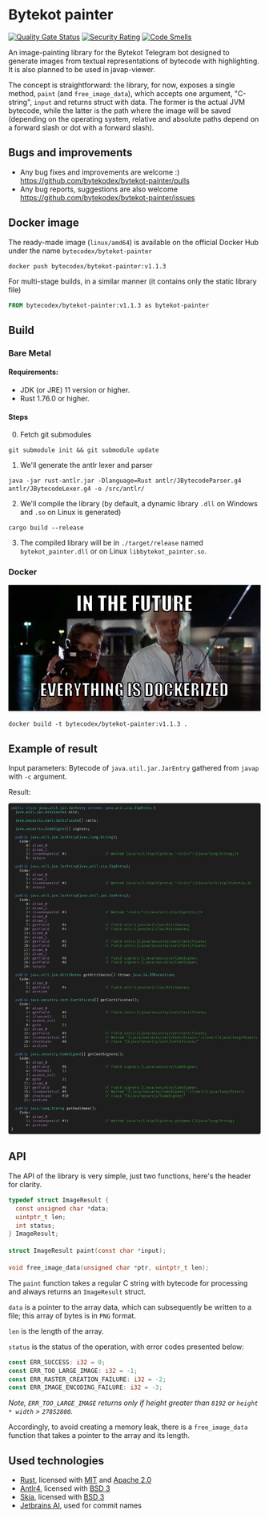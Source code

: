 # Bytekot painter

[![Quality Gate Status](https://sonarcloud.io/api/project_badges/measure?project=bytekodex_bytekot-painter&metric=alert_status)](https://sonarcloud.io/summary/new_code?id=bytekodex_bytekot-painter)
[![Security Rating](https://sonarcloud.io/api/project_badges/measure?project=bytekodex_bytekot-painter&metric=security_rating)](https://sonarcloud.io/summary/new_code?id=bytekodex_bytekot-painter)
[![Code Smells](https://sonarcloud.io/api/project_badges/measure?project=bytekodex_bytekot-painter&metric=code_smells)](https://sonarcloud.io/summary/new_code?id=bytekodex_bytekot-painter)

An image-painting library for the Bytekot Telegram bot designed to generate images from textual representations of bytecode with highlighting.
It is also planned to be used in javap-viewer.

The concept is straightforward: the library, for now, exposes a single method, `paint` (and `free_image_data`), which accepts one argument, "C-string", `input` and returns struct with data.
The former is the actual JVM bytecode, while the latter is the path where the image will be saved (depending on the operating system, relative and absolute paths depend on a
forward slash or dot with a forward slash).

## Bugs and improvements

- Any bug fixes and improvements are welcome :) https://github.com/bytekodex/bytekot-painter/pulls
- Any bug reports, suggestions are also welcome https://github.com/bytekodex/bytekot-painter/issues

## Docker image

The ready-made image (`linux/amd64`) is available on the official Docker Hub under the name `bytecodex/bytekot-painter`

```shell
docker push bytecodex/bytekot-painter:v1.1.3
```

For multi-stage builds, in a similar manner (it contains only the static library file)

```dockerfile
FROM bytecodex/bytekot-painter:v1.1.3 as bytekot-painter
```

## Build

### Bare Metal

#### Requirements:

- JDK (or JRE) 11 version or higher.
- Rust 1.76.0 or higher.

#### Steps

0. Fetch git submodules

```shell
git submodule init && git submodule update
```

1. We'll generate the antlr lexer and parser

```shell
java -jar rust-antlr.jar -Dlanguage=Rust antlr/JBytecodeParser.g4 antlr/JBytecodeLexer.g4 -o /src/antlr/
```

2. We'll compile the library (by default, a dynamic library `.dll` on Windows and `.so` on Linux is generated)

```shell
cargo build --release
```

3. The compiled library will be in `./target/release` named `bytekot_painter.dll` or on Linux `libbytekot_painter.so`.

### Docker

![](/nothing/docker-meme.jpg)

```shell
docker build -t bytecodex/bytekot-painter:v1.1.3 .
```

## Example of result

Input parameters: Bytecode of `java.util.jar.JarEntry` gathered from `javap` with `-c` argument.

Result:

![](/nothing/snapshot-result.png)

## API

The API of the library is very simple, just two functions, here's the header for clarity.

```c
typedef struct ImageResult {
  const unsigned char *data;
  uintptr_t len;
  int status;
} ImageResult;

struct ImageResult paint(const char *input);

void free_image_data(unsigned char *ptr, uintptr_t len);
```

The `paint` function takes a regular C string with bytecode for processing and always returns an `ImageResult` struct.

`data` is a pointer to the array data, which can subsequently be written to a file; this array of bytes is in `PNG` format.

`len` is the length of the array.

`status` is the status of the operation, with error codes presented below:

```rust
const ERR_SUCCESS: i32 = 0;
const ERR_TOO_LARGE_IMAGE: i32 = -1;
const ERR_RASTER_CREATION_FAILURE: i32 = -2;
const ERR_IMAGE_ENCODING_FAILURE: i32 = -3;
```

_Note, `ERR_TOO_LARGE_IMAGE` returns only if height greater than `8192` or `height * width` > `27852800`._

Accordingly, to avoid creating a memory leak, there is a `free_image_data` function that takes a pointer to the array and its length.

## Used technologies

- [Rust](https://github.com/rust-lang/rust), licensed with [MIT](https://github.com/rust-lang/log/blob/master/LICENSE-MIT)
  and [Apache 2.0](https://github.com/rust-lang/log/blob/master/LICENSE-APACHE)
- [Antlr4](https://github.com/antlr/antlr4), licensed with [BSD 3](https://github.com/antlr/antlr4/blob/dev/LICENSE.txt)
- [Skia](https://github.com/google/skia), licensed with [BSD 3](https://github.com/google/skia/blob/main/LICENSE)
- [Jetbrains AI](https://www.jetbrains.com/ai/), used for commit names